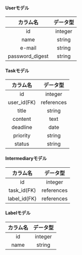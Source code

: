 #### Userモデル
|カラム名|データ型|
|:--:|:--:|
|id|integer|
|name|string|
|e-mail|string|
|password_digest|string|


#### Taskモデル
|カラム名|データ型|
|:--:|:--:|
|id|integer|
|user_id(FK)|references|
|title|string|
|content|text|
|deadline|date|
|priority|string|
|status|string|


#### Intermediaryモデル
|カラム名|データ型|
|:--:|:--:|
|id|integer|
|task_id(FK)|references|
|label_id(FK)|references|


#### Labelモデル
|カラム名|データ型|
|:--:|:--:|
|id|integer|
|name|string|
